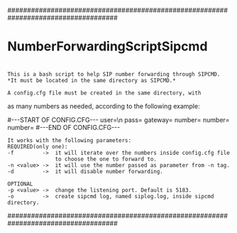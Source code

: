 ####################################################################################
# NumberForwardingScriptSipcmd
#
#
	This is a bash script to help SIP number forwarding through SIPCMD.
	*It must be located in the same directory as SIPCMD.*
	
	A config.cfg file must be created in the same directory, with 
 as many numbers as needed, according to the following example:
 	
   \#---START OF CONFIG.CFG---
	user=<value>\n
	pass=<value>
	gateway=<value>
	number=<value>
	number=<value>
	number=<value>
 	#---END OF CONFIG.CFG---

	It works with the following parameters:
	REQUIRED(only one):
	-f 		   ->  it will iterate over the numbers inside config.cfg file 
				   to choose the one to forward to.
	-n <value> ->  it will use the number passed as parameter from -n tag.
	-d  	   ->  it will disable number forwarding.

	OPTIONAL
	-p <value> ->  change the listening port. Default is 5183.
	-o         ->  create sipcmd log, named siplog.log, inside sipcmd directory.    
####################################################################################
